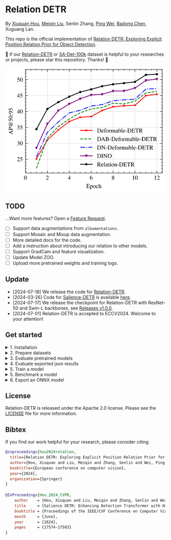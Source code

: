 **Relation DETR**
===

By [Xiuquan Hou](https://github.com/xiuqhou), [Meiqin Liu](https://scholar.google.com/citations?user=T07OWMkAAAAJ&hl=zh-CN&oi=ao), Senlin Zhang, [Ping Wei](https://scholar.google.com/citations?user=1OQBtdcAAAAJ&hl=zh-CN&oi=ao), [Badong Chen](https://scholar.google.com/citations?user=mq6tPX4AAAAJ&hl=zh-CN&oi=ao), Xuguang Lan.

This repo is the official implementation of [Relation DETR: Exploring Explicit Position Relation Prior for Object Detection](https://arxiv.org/abs/2407.11699v1).

💖 If our [Relation-DETR](https://github.com/xiuqhou/Relation-DETR) or [SA-Det-100k](https://huggingface.co/datasets/xiuqhou/SA-Det-100k/tree/main) dataset is helpful to your researches or projects, please star this repository. Thanks! 🤗

<div align="center">
    <img src="images/convergence_curve.png" width=500>
</div>

## TODO

...Want more features? Open a [Feature Request](https://github.com/xiuqhou/Relation-DETR/issues/new?assignees=&labels=enhancement&projects=&template=feature-request-english.yml).

- [ ] Support data augmentations from `albumentations`.
- [ ] Support Mosaic and Mixup data augmentation.
- [ ] More detailed docs for the code.
- [ ] Add a instruction about introducing our relation to other models.
- [ ] Support GradCam and feature visualization.
- [ ] Update Model ZOO.
- [ ] Upload more pretrained weights and training logs.

## Update

- [2024-07-18] We release the code for [Relation-DETR](https://arxiv.org/abs/2407.11699v1).
- [2024-03-26] Code for [Salience-DETR](https://arxiv.org/abs/2403.16131) is available [here](https://github.com/xiuqhou/Salience-DETR).
- [2024-07-17] We release the checkpoint for Relation-DETR with ResNet-50 and Swin-L backbones, see [Releases v1.0.0](https://github.com/xiuqhou/Relation-DETR/releases/tag/v1.0.0).
- [2024-07-01] Relation-DETR is accepted to ECCV2024. Welcome to your attention!

## Get started

<details>
<summary>1. Installation</summary>

  **We use the environment same as [Salience-DETR](https://arxiv.org/abs/2403.16131). You can skip the step if you have run Salience-DETR.**

  1. Clone the repository:

    ```shell
    git clone https://github.com/xiuqhou/Relation-DETR
    cd Relation-DETR
    ```

  2. Install Pytorch and torchvision:

    ```shell
    conda install pytorch==1.12.1 torchvision==0.13.1 torchaudio==0.12.1 cudatoolkit=11.3 -c pytorch
    ```

  3. Install other requirements:

    ```shell
    pip install -r requirements.txt
    ```

</details>

<details>
<summary>2. Prepare datasets</summary>

Download [COCO2017](https://cocodataset.org/) (and [SA-Det-100k](https://huggingface.co/datasets/xiuqhou/SA-Det-100k) optionally), put them in `data/` following the structure:

```shell

data/
  ├─coco/
  │  ├── train2017/
  │  ├── val2017/
  │  └── annotations/
  │         ├── instances_train2017.json
  │         └── instances_val2017.json
  │
  └─sa_det_100k/
      ├── train2017/
      ├── val2017/
      └── annotations/
```

</details>

<details>
<summary>3. Evaluate pretrained models</summary>

To evaluate a model with one or more GPUs, specify `CUDA_VISIBLE_DEVICES`, `dataset`, `model` and `checkpoint`.

```shell
CUDA_VISIBLE_DEVICES=<gpu_ids> accelerate launch test.py --coco-path /path/to/coco --model-config /path/to/model.py --checkpoint /path/to/checkpoint.pth
```

For example, run the following shell to evaluate Relation-DETR with ResNet-50 (1x) on COCO, You can expect to get the final AP about 51.7.

```shell
CUDA_VISIBLE_DEVICES=0 accelerate launch test.py \
  --coco-path data/coco \
  --model-config configs/relation_detr/relation_detr_resnet50_800_1333.py \
  --checkpoint https://github.com/xiuqhou/Relation-DETR/releases/download/v1.0.0/relation_detr_resnet50_800_1333_coco_1x.pth
```

- To export results to a json file, specify `--result` with a file name ended with `.json`.
- To visualize predictions, specify `--show-dir` with a folder name. You can change the visualization style through `--font-scale`, `--box-thick`, `--fill-alpha`, `--text-box-color`, `--text-font-color`, `--text-alpha` parameters.
</details>

<details>
<summary>4. Evaluate exported json results</summary>
To evaluate a json results, specify `dataset` and `result`. The evaluation only needs CPU so you don't need to specify `CUDA_VISIBLE_DEVICES`.

```shell
accelerate launch test.py --coco-path /path/to/coco --result /path/to/result.json
```

- To visualize predictions, specify `--show-dir` with a folder name. You can change the visualization style through `--font-scale`, `--box-thick`, `--fill-alpha`, `--text-box-color`, `--text-font-color`, `--text-alpha` parameters.
</details>

<details>
<summary>5. Train a model</summary>

Use `CUDA_VISIBLE_DEVICES` to specify GPU/GPUs and run the following script to start training. If not specified, the script will use all available GPUs on the node to train. Before start training, modify parameters in [configs/train_config.py](configs/train_config.py).

```shell
CUDA_VISIBLE_DEVICES=0 accelerate launch main.py    # train with 1 GPU
CUDA_VISIBLE_DEVICES=0,1 accelerate launch main.py  # train with 2 GPUs
```

</details>

<details>
<summary>5. Benchmark a model</summary>

To test the inference speed, memory cost and parameters of a model, use tools/benchmark_model.py.

```shell
python tools/benchmark_model.py --model-config configs/relation_detr/relation_detr_resnet50_800_1333.py
```

</details>

<details>
<summary>6. Export an ONNX model</summary>

For advanced users who want to deploy our model, we provide a script to export an ONNX file.

```shell
python tools/pytorch2onnx.py \
    --model-config /path/to/model.py \
    --checkpoint /path/to/checkpoint.pth \
    --save-file /path/to/save.onnx \
    --simplify \  # use onnxsim to simplify the exported onnx file
    --verify  # verify the error between onnx model and pytorch model
```

For inference using the ONNX file, see ONNXDetector in [tools/pytorch2onnx.py](tools/pytorch2onnx.py)

</details>

## License

Relation-DETR is released under the Apache 2.0 license. Please see the [LICENSE](LICENSE) file for more information.

## Bibtex

If you find our work helpful for your research, please consider citing:

```bibtex
@inproceedings{hou2024relation,
  title={Relation DETR: Exploring Explicit Position Relation Prior for Object Detection},
  author={Hou, Xiuquan and Liu, Meiqin and Zhang, Senlin and Wei, Ping and Chen, Badong and Lan, Xuguang},
  booktitle={European conference on computer vision},
  year={2024},
  organization={Springer}
}

@InProceedings{Hou_2024_CVPR,
    author    = {Hou, Xiuquan and Liu, Meiqin and Zhang, Senlin and Wei, Ping and Chen, Badong},
    title     = {Salience DETR: Enhancing Detection Transformer with Hierarchical Salience Filtering Refinement},
    booktitle = {Proceedings of the IEEE/CVF Conference on Computer Vision and Pattern Recognition (CVPR)},
    month     = {June},
    year      = {2024},
    pages     = {17574-17583}
}
```
